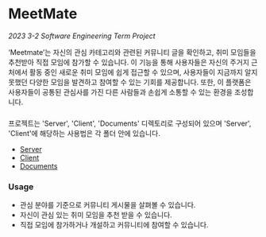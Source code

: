# MeetMate

*2023 3-2 Software Engineering Term Project*

‘Meetmate’는 자신의 관심 카테고리와 관련된 커뮤니티 글을 확인하고, 취미 모임들을 추천받아 직접 모임에 참가할 수 있습니다.
이 기능을 통해 사용자들은 자신의 주거지 근처에서 활동 중인 새로운 취미 모임에 쉽게 접근할 수 있으며,
사용자들이 지금까지 알지 못했던 다양한 모임을 발견하고 참여할 수 있는 기회를 제공합니다.
또한, 이 플랫폼은 사용자들이 공통된 관심사를 가진 다른 사람들과 손쉽게 소통할 수 있는 환경을 조성합니다.

### 
프로젝트는 'Server', 'Client', 'Documents' 디렉토리로 구성되어 있으며 'Server', 'Client'에 해당하는 사용법은 각 폴더 안에 있습니다.

- [Server](https://github.com/MeetMate2023/2023_SE_MeetMate/tree/main/Client)
- [Client](https://github.com/MeetMate2023/2023_SE_MeetMate/blob/f940b9f4ef97f548e4940662b7cb04abf7ff87d8/Client/README.md)
- [Documents](https://github.com/MeetMate2023/2023_SE_MeetMate/tree/main/Documents)


### Usage
- 관심 분야를 기준으로 커뮤니티 게시물을 살펴볼 수 있습니다.
- 자신이 관심 있는 취미 모임을 추천 받을 수 있습니다.
- 직접 모임에 참가하거나 개설하고 커뮤니티에 참여할 수 있습니다.
